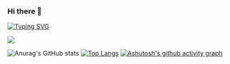 ### Hi there 👋

<!--
**xxqwq/xxqwq** is a ✨ _special_ ✨ repository because its `README.md` (this file) appears on your GitHub profile.

Here are some ideas to get you started:

- 🔭 I’m currently working on ...
- 🌱 I’m currently learning ...
- 👯 I’m looking to collaborate on ...
- 🤔 I’m looking for help with ...
- 💬 Ask me about ...
- 📫 How to reach me: ...
- 😄 Pronouns: ...
- ⚡ Fun fact: ...
-->
<a href="https://git.io/typing-svg"><img src="https://readme-typing-svg.herokuapp.com?font=Fira+Code&weight=500&duration=1000&pause=2000&color=4C3FF7&center=%E9%94%99%E8%AF%AF%E7%9A%84&vCenter=%E9%94%99%E8%AF%AF%E7%9A%84&multiline=true&width=435&height=60&lines=%E4%BD%A0%E5%A5%BD%EF%BC%8C%E6%88%91%E6%98%AF%E4%B8%80%E5%90%8D%E5%9C%A8%E6%A0%A1%E5%89%8D%E7%AB%AF%E5%AD%A6%E4%B9%A0%E8%80%85;%E7%9B%AE%E5%89%8D%E5%B0%B1%E8%AF%BB%E4%BA%8E%E4%B8%AD%E5%9B%BD%E7%9F%BF%E4%B8%9A%E5%A4%A7%E5%AD%A6" alt="Typing SVG" /></a>

<img src="https://img.shields.io/badge/dynamic/json?color=21DED8&label=Github&query=%24.data.totalSubs&suffix=followers&url=https%3A%2F%2Fapi.spencerwoo.com%2Fsubstats%2F%3Fsource%3Dgithub%26queryKey%3Dxxqwq">
</p>

![Anurag's GitHub stats](https://github-readme-stats.vercel.app/api?username=xxqwq&show_icons=true&theme=radical)
[![Top Langs](https://github-readme-stats.vercel.app/api/top-langs/?username=xxqwq)](https://github.com/anuraghazra/github-readme-stats)
[![Ashutosh's github activity graph](https://github-readme-activity-graph.vercel.app/graph?username=xxqwq&theme=dracula)](https://github.com/xxqwq/github-readme-activity-graph)
